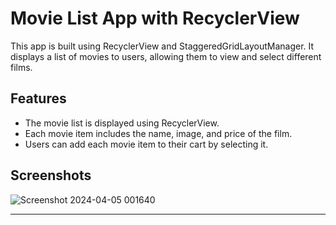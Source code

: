 # Movie List App with RecyclerView

This app is built using RecyclerView and StaggeredGridLayoutManager. It displays a list of movies to users, allowing them to view and select different films.

## Features

- The movie list is displayed using RecyclerView.
- Each movie item includes the name, image, and price of the film.
- Users can add each movie item to their cart by selecting it.


## Screenshots

![Screenshot 2024-04-05 001640](https://github.com/Gulciha-n/recycler_view_detailed/assets/120305183/b2b5726b-85f3-40f5-b914-49251d593dd2)

---
